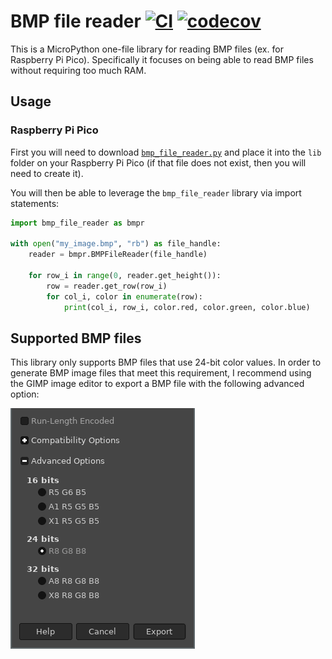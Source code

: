 # BMP file reader [![CI](https://github.com/ExcaliburZero/bmp_file_reader/actions/workflows/main.yml/badge.svg)](https://github.com/ExcaliburZero/bmp_file_reader/actions/workflows/main.yml) [![codecov](https://codecov.io/gh/ExcaliburZero/bmp_file_reader/branch/master/graph/badge.svg?token=XIBXDW2Y7M)](https://codecov.io/gh/ExcaliburZero/bmp_file_reader)
This is a MicroPython one-file library for reading BMP files (ex. for Raspberry Pi Pico). Specifically it focuses on being able to read BMP files without requiring too much RAM.

## Usage
### Raspberry Pi Pico
First you will need to download [`bmp_file_reader.py`](https://raw.githubusercontent.com/ExcaliburZero/bmp_file_reader/master/bmp_file_reader.py) and place it into the `lib` folder on your Raspberry Pi Pico (if that file does not exist, then you will need to create it).

You will then be able to leverage the `bmp_file_reader` library via import statements:

```python
import bmp_file_reader as bmpr

with open("my_image.bmp", "rb") as file_handle:
    reader = bmpr.BMPFileReader(file_handle)
    
    for row_i in range(0, reader.get_height()):
        row = reader.get_row(row_i)
        for col_i, color in enumerate(row):
            print(col_i, row_i, color.red, color.green, color.blue)
```

## Supported BMP files
This library only supports BMP files that use 24-bit color values. In order to generate BMP image files that meet this requirement, I recommend using the GIMP image editor to export a BMP file with the following advanced option:

![Screenshot showing GIMP's BMP export window with the "Advanced Options" dialog enabled and the 24-bits R8 G8 B8 radio button selected.](images/GIMP_bmp_options.png)